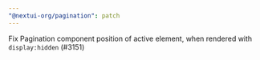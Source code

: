 ```yaml
---
"@nextui-org/pagination": patch
---
```


Fix Pagination component position of active element, when rendered with `display:hidden` (#3151)
